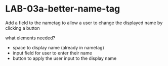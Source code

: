 # LAB-03a-better-name-tag

Add a field to the nametag to allow a user to change the displayed name by clicking a button

what elements needed?
- space to display name (already in nametag)
- input field for user to enter their name
- button to apply the user input to the display name



